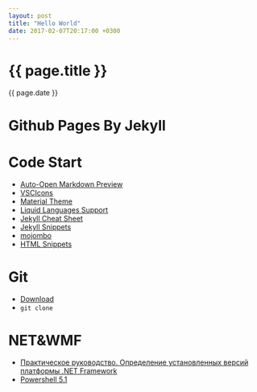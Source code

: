 ```yaml
---
layout: post
title: "Hello World"
date: 2017-02-07T20:17:00 +0300
---
```


{{ page.title }}
================
{{ page.date }}

# Github Pages By Jekyll
# Code Start
- [Auto-Open Markdown Preview](https://marketplace.visualstudio.com/items?itemName=hnw.vscode-auto-open-markdown-preview)
- [VSCIcons](https://marketplace.visualstudio.com/items?itemName=robertohuertasm.vscode-icons)
- [Material Theme](https://marketplace.visualstudio.com/items?itemName=zhuangtongfa.Material-theme)
- [Liquid Languages Support](https://marketplace.visualstudio.com/items?itemName=neilding.language-liquid)
- [Jekyll Cheat Sheet](https://learn.cloudcannon.com/jekyll-cheat-sheet/)
- [Jekyll Snippets](https://marketplace.visualstudio.com/items?itemName=ginfuru.vscode-jekyll-snippets)
- [mojombo](https://github.com/mojombo/mojombo.github.io)
- [HTML Snippets](https://marketplace.visualstudio.com/items?itemName=abusaidm.html-snippets)
# Git
- [Download](https://git-scm.com/download)
- `git clone`
# NET&WMF
- [Практическое руководство. Определение установленных версий платформы .NET Framework](
https://msdn.microsoft.com/ru-ru/library/hh925568(v=vs.110).aspx)
- [Powershell 5.1](https://msdn.microsoft.com/ru-ru/powershell/wmf/5.1/install-configure)
